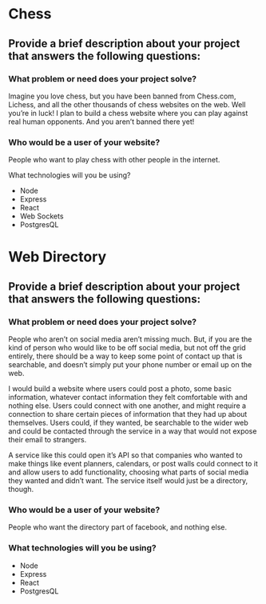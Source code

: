 # Chess

## Provide a brief description about your project that answers the following questions:

### What problem or need does your project solve?

Imagine you love chess, but you have been banned from Chess.com, Lichess, and all the other thousands of chess websites on the web. Well you’re in luck! I plan to build a chess website where you can play against real human opponents. And you aren’t banned there yet!

### Who would be a user of your website?

People who want to play chess with other people in the internet.

What technologies will you be using?

* Node
* Express
* React
* Web Sockets
* PostgresQL

# Web Directory

## Provide a brief description about your project that answers the following questions:

### What problem or need does your project solve?

People who aren’t on social media aren’t missing much. But, if you are the kind of person who would like to be off social media, but not off the grid entirely, there should be a way to keep some point of contact up that is searchable, and doesn’t simply put your phone number or email up on the web.

I would build a website where users could post a photo, some basic information, whatever contact information they felt comfortable with and nothing else. Users could connect with one another, and might require a connection to share certain pieces of information that they had up about themselves. Users could, if they wanted, be searchable to the wider web and could be contacted through the service in a way that would not expose their email to strangers.

A service like this could open it’s API so that companies who wanted to make things like event planners, calendars, or post walls could connect to it and allow users to add functionality, choosing what parts of social media they wanted and didn’t want. The service itself would just be a directory, though.

### Who would be a user of your website?

People who want the directory part of facebook, and nothing else.

### What technologies will you be using?

* Node
* Express
* React
* PostgresQL